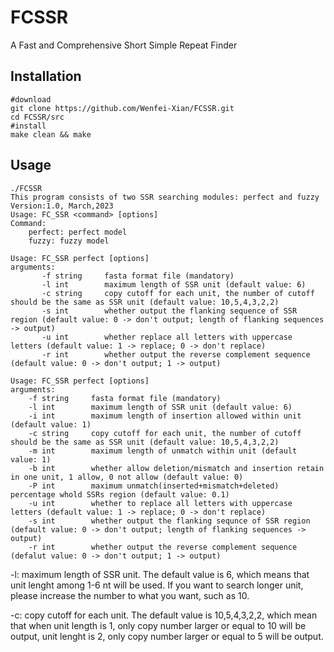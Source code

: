 # FCSSR
A Fast and Comprehensive Short Simple Repeat Finder
## Installation
```
#download
git clone https://github.com/Wenfei-Xian/FCSSR.git
cd FCSSR/src
#install
make clean && make
```
## Usage
```
./FCSSR
This program consists of two SSR searching modules: perfect and fuzzy
Version:1.0, March,2023
Usage: FC_SSR <command> [options]
Command:
	perfect: perfect model
	fuzzy: fuzzy model
```

```
Usage: FC_SSR perfect [options]
arguments:
       -f string     fasta format file (mandatory)
       -l int        maximum length of SSR unit (default value: 6)
       -c string     copy cutoff for each unit, the number of cutoff should be the same as SSR unit (default value: 10,5,4,3,2,2)
       -s int        whether output the flanking sequence of SSR region (default value: 0 -> don't output; length of flanking sequences -> output)
       -u int        whether replace all letters with uppercase letters (default value: 1 -> replace; 0 -> don't replace)
       -r int        whether output the reverse complement sequence (default value: 0 -> don't output; 1 -> output)
```

```
Usage: FC_SSR perfect [options]
arguments:
	-f string     fasta format file (mandatory)
	-l int        maximum length of SSR unit (default value: 6)
	-i int        maximum length of insertion allowed within unit (default value: 1)
	-c string     copy cutoff for each unit, the number of cutoff should be the same as SSR unit (default value: 10,5,4,3,2,2)
	-m int        maximum length of unmatch within unit (default value: 1)
	-b int        whether allow deletion/mismatch and insertion retain in one unit, 1 allow, 0 not allow (default value: 0)
	-P int        maximum unmatch(inserted+mismatch+deleted) percentage whold SSRs region (default value: 0.1)
	-u int        whether to replace all letters with uppercase letters (default value: 1 -> replace; 0 -> don't replace)
	-s int        whether output the flanking sequnce of SSR region (default value: 0 -> don't output; length of flanking sequences -> output)
	-r int        whether output the reverse complement sequence (defalut value: 0 -> don't output; 1 -> output)

```

-l: maximum length of SSR unit. The default value is 6, which means that unit lenght among 1-6 nt will be used. If you want to search longer unit, please increase the number to what you want, such as 10.

-c: copy cutoff for each unit. The default value is 10,5,4,3,2,2, which mean that when unit length is 1, only copy number larger or equal to 10 will be output, unit lenght is 2, only copy number larger or equal to 5 will be output.



